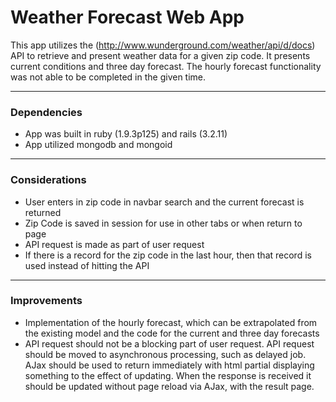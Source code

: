 # Weather Forecast Web App

This app utilizes the (http://www.wunderground.com/weather/api/d/docs) API to retrieve and present weather data for a given zip code. It presents current conditions and three day forecast.
The hourly forecast functionality was not able to be completed in the given time.

-------------------

### Dependencies

* App was built in ruby (1.9.3p125) and rails (3.2.11)
* App utilized mongodb and mongoid

-------------------

### Considerations

* User enters in zip code in navbar search and the current forecast is returned
* Zip Code is saved in session for use in other tabs or when return to page
* API request is made as part of user request
* If there is a record for the zip code in the last hour, then that record is used instead of hitting the API

-------------------

### Improvements

* Implementation of the hourly forecast, which can be extrapolated from the existing model and the code for the current and three day forecasts
* API request should not be a blocking part of user request. API request should be moved to asynchronous processing, such as delayed job. AJax should be used to return immediately with html partial
displaying something to the effect of updating. When the response is received it should be updated without page reload via AJax, with the result page.


